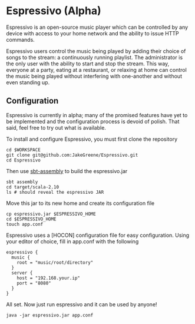 Espressivo (Alpha)
==========
Espressivo is an open-source music player which can be controlled by any device
with access to your home network and the ability to issue HTTP commands.

Espressivo users control the music being played by adding their choice of
songs to the stream: a continuously running playlist. The administrator 
is the only user with the ability to start and stop the stream. This way,
everyone at a party, eating at a restaurant, or relaxing at home can
control the music being played without interfering with one-another and without
even standing up.

Configuration
-------------
Espressivo is currently in alpha; many of the promised features have yet to
be implemented and the configuration process is devoid of polish. That said,
feel free to try out what is available.

To install and configure Espressivo, you must first clone the repository
```
cd $WORKSPACE
git clone git@github.com:JakeGreene/Espressivo.git
cd Espressivo
```
Then use [sbt-assembly](https://github.com/sbt/sbt-assembly) to build
the espressivo.jar
```
sbt assembly
cd target/scala-2.10
ls # should reveal the espressivo JAR
```
Move this jar to its new home and create its configuration file
```
cp espressivo.jar $ESPRESSIVO_HOME
cd $ESPRESSIVO_HOME
touch app.conf
```
Espressivo uses a [HOCON] configuration file for easy configuration.
Using your editor of choice, fill in app.conf with the following
```
espressivo {
  music {
    root = "music/root/directory"
  }
  server {
    host = "192.168.your.ip"
    port = "8080"
  }
}
```
All set. Now just run espressivo and it can be used by anyone!
```
java -jar espressivo.jar app.conf
```
